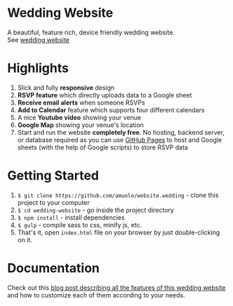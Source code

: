 # Wedding Website
A beautiful, feature rich, device friendly wedding website.  
See [wedding website](https://amuolo.github.io/website.wedding/)

# Highlights
1. Slick and fully __responsive__ design
2. __RSVP feature__ which directly uploads data to a Google sheet
3. __Receive email alerts__ when someone RSVPs
4. __Add to Calendar__ feature which supports four different calendars
5. A nice __Youtube video__ showing your venue
6. __Google Map__ showing your venue's location
7. Start and run the website __completely free__. No hosting, backend server, or database required as you can use
   [GitHub Pages](https://pages.github.com/) to host and Google sheets (with the help of Google scripts) to store RSVP data

# Getting Started
1. `$ git clone https://github.com/amuolo/website.wedding` - clone this project to your computer
2. `$ cd wedding-website` - go inside the project directory
3. `$ npm install` - install dependencies
4. `$ gulp` - compile sass to css, minify js, etc.
5. That's it, open `index.html` file on your browser by just double-clicking on it.

# Documentation
Check out this [blog post describing all the features of this wedding website](https://blog.rampatra.com/wedding-website) 
and how to customize each of them according to your needs.



